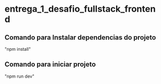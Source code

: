 # entrega_1_desafio_fullstack_frontend

## Comando para Instalar dependencias do projeto
"npm install"

## Comando para iniciar projeto
"npm run dev"